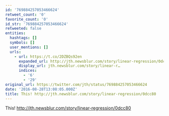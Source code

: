 ```yaml
---
id: '769884257053466624'
retweet_count: '0'
favorite_count: '0'
id_str: '769884257053466624'
retweeted: false
entities:
  hashtags: []
  symbols: []
  user_mentions: []
  urls:
    - url: https://t.co/2DZBQs92en
      expanded_url: http://jth.newsblur.com/story/linear-regression/0dcc80
      display_url: jth.newsblur.com/story/linear-r…
      indices:
        - '6'
        - '29'
original_url: https://twitter.com/jth/status/769884257053466624
date: '2016-08-28T13:08:05.000Z'
title: This! http://jth.newsblur.com/story/linear-regression/0dcc80
---
```


This! http://jth.newsblur.com/story/linear-regression/0dcc80